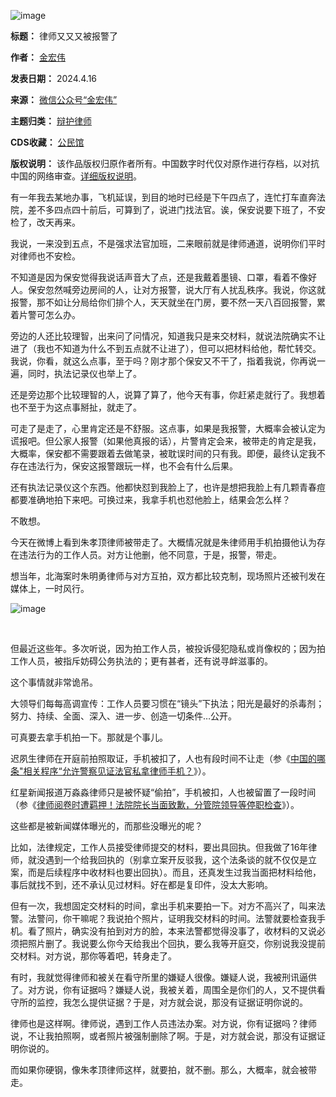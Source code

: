 ![image](https://chinadigitaltimes.net/chinese/files/2024/04/post-707015-662039f422f3b.)




**标题：** 律师又又又被报警了  

**作者：** [金宏伟](https://chinadigitaltimes.net/space/金宏伟)  

**发表日期：** 2024.4.16  

**来源：** [微信公众号“金宏伟”](https://web.archive.org/web/20240417210701/https://mp.weixin.qq.com/s/OnxNUFWUSqTqYVW9KXp1xA)  

**主题归类：** [辩护律师](https://chinadigitaltimes.net/space/辩护律师)  

**CDS收藏：** [公民馆](https://chinadigitaltimes.net/space/%E5%85%AC%E6%B0%91%E9%A6%86)  

**版权说明：** 该作品版权归原作者所有。中国数字时代仅对原作进行存档，以对抗中国的网络审查。[详细版权说明](https://chinadigitaltimes.net/chinese/copyright)。


有一年我去某地办事，飞机延误，到目的地时已经是下午四点了，连忙打车直奔法院，差不多四点四十前后，可算到了，说进门找法官。诶，保安说要下班了，不安检了，改天再来。


我说，一来没到五点，不是强求法官加班，二来眼前就是律师通道，说明你们平时对律师也不安检。


不知道是因为保安觉得我说话声音大了点，还是我戴着墨镜、口罩，看着不像好人。保安忽然喊旁边房间的人，让对方报警，说大厅有人扰乱秩序。我说，你这就报警，那不如让分局给你们排个人，天天就坐在门房，要不然一天八百回报警，累着片警可怎么办。


旁边的人还比较理智，出来问了问情况，知道我只是来交材料，就说法院确实不让进了（我也不知道为什么不到五点就不让进了），但可以把材料给他，帮忙转交。我说，你看，就这么点事，至于吗？刚才那个保安又不干了，指着我说，你再说一遍，同时，执法记录仪也举上了。


还是旁边那个比较理智的人，说算了算了，他今天有事，你赶紧走就行了。我想着也不至于为这点事掰扯，就走了。


可走了是走了，心里肯定还是不舒服。这点事，如果是我报警，大概率会被认定为谎报吧。但公家人报警（如果他真报的话），片警肯定会来，被带走的肯定是我，大概率，保安都不需要跟着去做笔录，被耽误时间的只有我。即便，最终认定我不存在违法行为，保安这报警跟玩一样，也不会有什么后果。


还有执法记录仪这个东西。他都快怼到我脸上了，也许是想把我脸上有几颗青春痘都要准确地拍下来吧。可换过来，我拿手机也怼他脸上，结果会怎么样？


不敢想。


今天在微博上看到朱孝顶律师被带走了。大概情况就是朱律师用手机拍摄他认为存在违法行为的工作人员。对方让他删，他不同意，于是，报警，带走。


想当年，北海案时朱明勇律师与对方互拍，双方都比较克制，现场照片还被刊发在媒体上，一时风行。


![image](https://chinadigitaltimes.net/chinese/files/2024/04/post-707015-662039f42d236.)


​


但最近这些年。多次听说，因为拍工作人员，被投诉侵犯隐私或肖像权的；因为拍工作人员，被指斥妨碍公务执法的；更有甚者，还有说寻衅滋事的。


这个事情就非常诡吊。


大领导们每每高调宣传：工作人员要习惯在“镜头”下执法；阳光是最好的杀毒剂；努力、持续、全面、深入、进一步、创造一切条件…公开。


可真要去拿手机拍一下。那就是个事儿。


迟夙生律师在开庭前拍照取证，手机被扣了，人也有段时间不让走（参《[中国的哪条"相关程序“允许警察见证法官私拿律师手机？](https://mp.weixin.qq.com/s?__biz=MzI4MDAzMTMyNg==\&mid=2650698055\&idx=1\&sn=b1d6e72d10458b618a08a3f311b139c3\&scene=21#wechat_redirect)》）。


红星新闻报道万淼淼律师只是被怀疑“偷拍”，手机被扣，人也被留置了一段时间（参《[律师阅卷时遭羁押！法院院长当面致歉，分管院领导等停职检查](https://mp.weixin.qq.com/s?__biz=MzI4NzA2OTk4NQ==\&mid=2650540391\&idx=1\&sn=7d19b03433bb41fb87a6e783503c9c8c\&scene=21#wechat_redirect)》）。


这些都是被新闻媒体曝光的，而那些没曝光的呢？


比如，法律规定，工作人员接受律师提交的材料，要出具回执。但我做了16年律师，就没遇到一个给我回执的（别拿立案开反驳我，这个法条谈的就不仅仅是立案，而是后续程序中收材料也要出回执）。而且，还真发生过我当面把材料给他，事后就找不到，还不承认见过材料。好在都是复印件，没太大影响。


但有一次，我想固定交材料的时间，拿出手机来要拍一下。对方不高兴了，叫来法警。法警问，你干嘛呢？我说拍个照片，证明我交材料的时间。法警就要检查我手机。看了照片，确实没有拍到对方的脸，本来法警都觉得没事了，收材料的又说必须把照片删了。我说要么你今天给我出个回执，要么我等开庭交，你别说我没提前交材料。对方说，那你等着吧，转身走了。


有时，我就觉得律师和被关在看守所里的嫌疑人很像。嫌疑人说，我被刑讯逼供了。对方说，你有证据吗？嫌疑人说，我被关着，周围全是你们的人，又不提供看守所的监控，我怎么提供证据？于是，对方就会说，那没有证据证明你说的。​


律师也是这样啊。律师说，遇到工作人员违法办案。对方说，你有证据吗？律师说，不让我拍照啊，或者照片被强制删除了啊。于是，对方就会说，那没有证据证明你说的。


而如果你硬钢，像朱孝顶律师这样，就要拍，就不删。那么，大概率，就会被带走。

